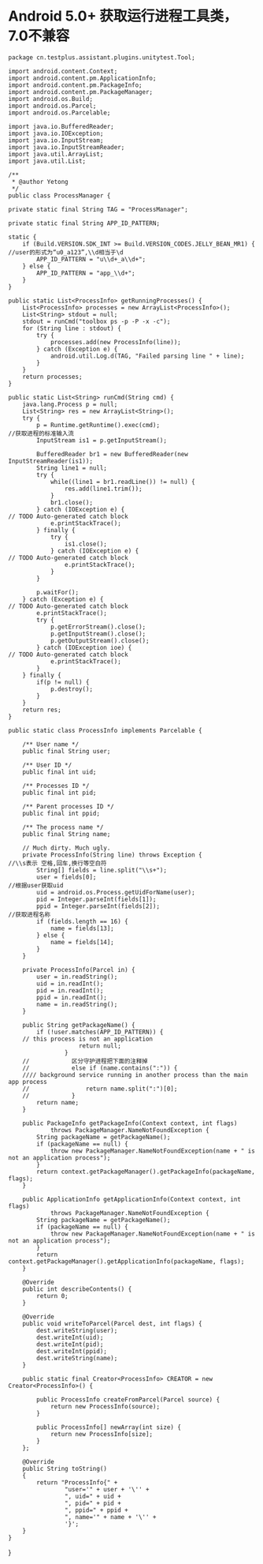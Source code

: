 # Android 5.0+ 获取运行进程工具类，7.0不兼容 #


    package cn.testplus.assistant.plugins.unitytest.Tool;

	import android.content.Context;
	import android.content.pm.ApplicationInfo;
	import android.content.pm.PackageInfo;
	import android.content.pm.PackageManager;
	import android.os.Build;
	import android.os.Parcel;
	import android.os.Parcelable;
	
	import java.io.BufferedReader;
	import java.io.IOException;
	import java.io.InputStream;
	import java.io.InputStreamReader;
	import java.util.ArrayList;
	import java.util.List;
	
	/**
	 * @author Yetong
	 */
	public class ProcessManager {

    private static final String TAG = "ProcessManager";

    private static final String APP_ID_PATTERN;

    static {
        if (Build.VERSION.SDK_INT >= Build.VERSION_CODES.JELLY_BEAN_MR1) {
	//user的形式为“u0_a123”,\\d相当于\d	
            APP_ID_PATTERN = "u\\d+_a\\d+";
        } else {
            APP_ID_PATTERN = "app_\\d+";
        }
    }

    public static List<ProcessInfo> getRunningProcesses() {
        List<ProcessInfo> processes = new ArrayList<ProcessInfo>();
        List<String> stdout = null;
        stdout = runCmd("toolbox ps -p -P -x -c");
        for (String line : stdout) {
            try {
                processes.add(new ProcessInfo(line));
            } catch (Exception e) {
                android.util.Log.d(TAG, "Failed parsing line " + line);
            }
        }
        return processes;
    }

    public static List<String> runCmd(String cmd) {
        java.lang.Process p = null;
        List<String> res = new ArrayList<String>();
        try {
            p = Runtime.getRuntime().exec(cmd);
	//获取进程的标准输入流
            InputStream is1 = p.getInputStream();

            BufferedReader br1 = new BufferedReader(new InputStreamReader(is1));
            String line1 = null;
            try {
                while((line1 = br1.readLine()) != null) {
                    res.add(line1.trim());
                }
                br1.close();
            } catch (IOException e) {
	// TODO Auto-generated catch block
                e.printStackTrace();
            } finally {
                try {
                    is1.close();
                } catch (IOException e) {
	// TODO Auto-generated catch block
                    e.printStackTrace();
                }
            }

            p.waitFor();
        } catch (Exception e) {
	// TODO Auto-generated catch block
            e.printStackTrace();
            try {
                p.getErrorStream().close();
                p.getInputStream().close();
                p.getOutputStream().close();
            } catch (IOException ioe) {
	// TODO Auto-generated catch block
                e.printStackTrace();
            }
        } finally {
            if(p != null) {
                p.destroy();
            }
        }
        return res;
    }

    public static class ProcessInfo implements Parcelable {

        /** User name */
        public final String user;

        /** User ID */
        public final int uid;

        /** Processes ID */
        public final int pid;

        /** Parent processes ID */
        public final int ppid;

        /** The process name */
        public final String name;

        // Much dirty. Much ugly.
        private ProcessInfo(String line) throws Exception {
	//\\s表示 空格,回车,换行等空白符
            String[] fields = line.split("\\s+");
            user = fields[0];
	//根据user获取uid
            uid = android.os.Process.getUidForName(user);
            pid = Integer.parseInt(fields[1]);
            ppid = Integer.parseInt(fields[2]);
	//获取进程名称
            if (fields.length == 16) {
                name = fields[13];
            } else {
                name = fields[14];
            }
        }

        private ProcessInfo(Parcel in) {
            user = in.readString();
            uid = in.readInt();
            pid = in.readInt();
            ppid = in.readInt();
            name = in.readString();
        }

        public String getPackageName() {
            if (!user.matches(APP_ID_PATTERN)) {
		// this process is not an application
		                return null;
		            }
		//            区分守护进程把下面的注释掉
		//            else if (name.contains(":")) {
		//// background service running in another process than the main app process
		//                return name.split(":")[0];
		//            }
            return name;
        }

        public PackageInfo getPackageInfo(Context context, int flags)
                throws PackageManager.NameNotFoundException {
            String packageName = getPackageName();
            if (packageName == null) {
                throw new PackageManager.NameNotFoundException(name + " is not an application process");
            }
            return context.getPackageManager().getPackageInfo(packageName, flags);
        }

        public ApplicationInfo getApplicationInfo(Context context, int flags)
                throws PackageManager.NameNotFoundException {
            String packageName = getPackageName();
            if (packageName == null) {
                throw new PackageManager.NameNotFoundException(name + " is not an application process");
            }
            return context.getPackageManager().getApplicationInfo(packageName, flags);
        }

        @Override
        public int describeContents() {
            return 0;
        }

        @Override
        public void writeToParcel(Parcel dest, int flags) {
            dest.writeString(user);
            dest.writeInt(uid);
            dest.writeInt(pid);
            dest.writeInt(ppid);
            dest.writeString(name);
        }

        public static final Creator<ProcessInfo> CREATOR = new Creator<ProcessInfo>() {

            public ProcessInfo createFromParcel(Parcel source) {
                return new ProcessInfo(source);
            }

            public ProcessInfo[] newArray(int size) {
                return new ProcessInfo[size];
            }
        };

        @Override
        public String toString()
        {
            return "ProcessInfo{" +
                    "user='" + user + '\'' +
                    ", uid=" + uid +
                    ", pid=" + pid +
                    ", ppid=" + ppid +
                    ", name='" + name + '\'' +
                    '}';
        }
    }



}